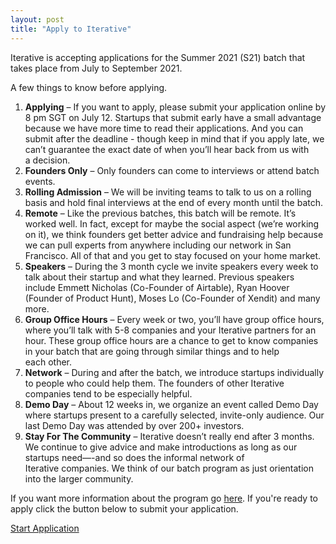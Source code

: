 ```yaml
---
layout: post 
title: "Apply to Iterative"
---
```


Iterative is accepting applications for the Summer 2021 (S21) batch that takes place from July to September 2021.

A few things to know before applying.

1. **Applying** – If you want to apply, please submit your application online by 8 pm SGT on July 12. Startups that submit early have a small advantage because we have more time to read their applications. And you can submit after the deadline - though keep in mind that if you apply late, we can’t guarantee the exact date of when you’ll hear back from us with a decision.
2. **Founders Only** – Only founders can come to interviews or attend batch events.
3. **Rolling Admission** – We will be inviting teams to talk to us on a rolling basis and hold final interviews at the end of every month until the batch.
4. **Remote** – Like the previous batches, this batch will be remote. It’s worked well. In fact, except for maybe the social aspect (we’re working on it), we think founders get better advice and fundraising help because we can pull experts from anywhere including our network in San Francisco. All of that and you get to stay focused on your home market.
6. **Speakers** – During the 3 month cycle we invite speakers every week to talk about their startup and what they learned. Previous speakers include Emmett Nicholas (Co-Founder of Airtable), Ryan Hoover (Founder of Product Hunt), Moses Lo (Co-Founder of Xendit) and many more.
7. **Group Office Hours** – Every week or two, you’ll have group office hours, where you’ll talk with 5-8 companies and your Iterative partners for an hour. These group office hours are a chance to get to know companies in your batch that are going through similar things and to help each other.
8. **Network** – During and after the batch, we introduce startups individually to people who could help them. The founders of other Iterative companies tend to be especially helpful.
9. **Demo Day** – About 12 weeks in, we organize an event called Demo Day where startups present to a carefully selected, invite-only audience. Our last Demo Day was attended by over 200+ investors.
10. **Stay For The Community** – Iterative doesn’t really end after 3 months. We continue to give advice and make introductions as long as our startups need—-and so does the informal network of Iterative companies. We think of our batch program as just orientation into the larger community.

If you want more information about the program go [here]({{site.url}}/about). If you're ready to apply click the button below to submit your application.

<a href="https://airtable.com/shrmLNUKq1qr94YkW" class="btn btn-primary " tabindex="-1" role="button" aria-disabled="true" target="_blank" id="start-application">Start Application</a>

<script type="text/javascript">
  mixpanel.track_links('#start-application', 'Clicked Start Application');
</script>

